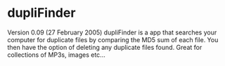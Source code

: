 # dupliFinder
Version 0.09 (27 February 2005)
dupliFinder is a app that searches your computer for duplicate files by comparing the MD5 sum of each file.
You then have the option of deleting any duplicate files found. Great for collections of MP3s, images etc...

